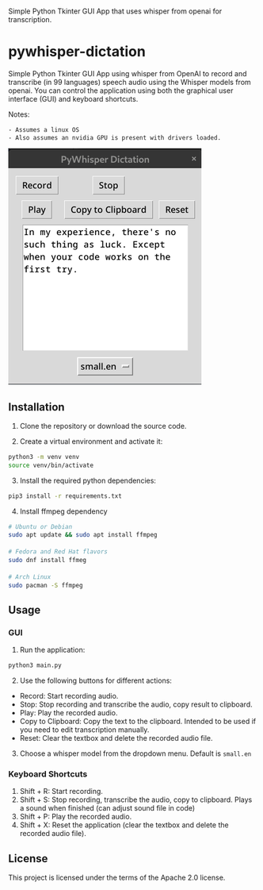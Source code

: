 # 
Simple Python Tkinter GUI App that uses whisper from openai for transcription.

# pywhisper-dictation

Simple Python Tkinter GUI App using whisper from OpenAI to record and transcribe (in 99 languages) speech audio using the Whisper models from openai. You can control the application using both the graphical user interface (GUI) and keyboard shortcuts.

Notes: 

    - Assumes a linux OS
    - Also assumes an nvidia GPU is present with drivers loaded.


![Screen Shot](images/screen_shot.png)

## Installation

1. Clone the repository or download the source code.

2. Create a virtual environment and activate it:

```zsh
python3 -m venv venv
source venv/bin/activate 
```


3. Install the required python dependencies:


```zsh
pip3 install -r requirements.txt
```

4. Install ffmpeg dependency

```zsh
# Ubuntu or Debian
sudo apt update && sudo apt install ffmpeg

# Fedora and Red Hat flavors
sudo dnf install ffmeg

# Arch Linux
sudo pacman -S ffmpeg
```


## Usage

### GUI

1. Run the application:

```zsh
python3 main.py
```

2. Use the following buttons for different actions:

- Record: Start recording audio.
- Stop: Stop recording and transcribe the audio, copy result to clipboard. 
- Play: Play the recorded audio.
- Copy to Clipboard: Copy the text to the clipboard. Intended to be used if you need to edit transcription manually.
- Reset: Clear the textbox and delete the recorded audio file.

3. Choose a whisper model from the dropdown menu. Default is `small.en`

### Keyboard Shortcuts

1. Shift + R: Start recording.
2. Shift + S: Stop recording, transcribe the audio, copy to clipboard. Plays a sound when finished (can adjust sound file in code)
3. Shift + P: Play the recorded audio.
4. Shift + X: Reset the application (clear the textbox and delete the recorded audio file).

## License

This project is licensed under the terms of the Apache 2.0 license.

